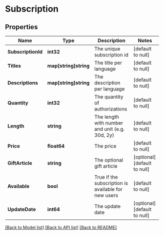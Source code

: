 # Subscription

## Properties
Name | Type | Description | Notes
------------ | ------------- | ------------- | -------------
**SubscriptionId** | **int32** | The unique subscription id | [default to null]
**Titles** | **map[string]string** | The title per language | [default to null]
**Descriptions** | **map[string]string** | The description per language | [default to null]
**Quantity** | **int32** | The quantity of authorizations | [default to null]
**Length** | **string** | The length with number and unit (e.g. 30d, 2y) | [default to null]
**Price** | **float64** | The price | [default to null]
**GiftArticle** | **string** | The optional gift article | [optional] [default to null]
**Available** | **bool** | True if the subscription is available for new users | [default to null]
**UpdateDate** | **int64** | The update date | [optional] [default to null]

[[Back to Model list]](../README.md#documentation-for-models) [[Back to API list]](../README.md#documentation-for-api-endpoints) [[Back to README]](../README.md)


